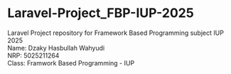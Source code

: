# Laravel-Project_FBP-IUP-2025
Laravel Project repository for Framework Based Programming subject IUP 2025<br>
Name: Dzaky Hasbullah Wahyudi<br>
NRP: 5025211264<br>
Class: Framwork Based Programming - IUP

